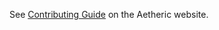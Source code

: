 [//]: # (DO NOT EDIT!)
[//]: # (This file was provisioned by OpenTofu)
[//]: # (File origin: https://github.com/aetheric-oss/tofu-github/tree/main/src/modules/vars/templates/all/CONTRIBUTING.md)

See [Contributing Guide](https://www.aetheric.nl/docs/contributing/intro) on the Aetheric website.
